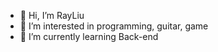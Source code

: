 - 👋 Hi, I’m RayLiu
- 👀 I’m interested in programming, guitar, game
- 🌱 I’m currently learning Back-end

<!---
RayLiu1999/RayLiu1999 is a ✨ special ✨ repository because its `README.md` (this file) appears on your GitHub profile.
You can click the Preview link to take a look at your changes.
--->
